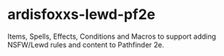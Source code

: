 # ardisfoxxs-lewd-pf2e
Items, Spells, Effects, Conditions and Macros to support adding NSFW/Lewd rules and content to Pathfinder 2e.
